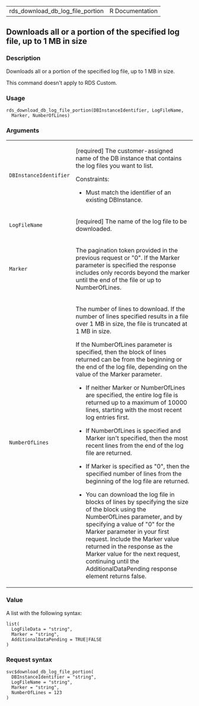 <table style="width: 100%;">
<tbody>
<tr class="odd">
<td>rds_download_db_log_file_portion</td>
<td style="text-align: right;">R Documentation</td>
</tr>
</tbody>
</table>

## Downloads all or a portion of the specified log file, up to 1 MB in size

### Description

Downloads all or a portion of the specified log file, up to 1 MB in
size.

This command doesn't apply to RDS Custom.

### Usage

    rds_download_db_log_file_portion(DBInstanceIdentifier, LogFileName,
      Marker, NumberOfLines)

### Arguments

<table>
<colgroup>
<col style="width: 35%" />
<col style="width: 65%" />
</colgroup>
<tbody>
<tr class="odd">
<td><code
id="rds_download_db_log_file_portion_:_DBInstanceIdentifier">DBInstanceIdentifier</code></td>
<td><p>[required] The customer-assigned name of the DB instance that
contains the log files you want to list.</p>
<p>Constraints:</p>
<ul>
<li><p>Must match the identifier of an existing DBInstance.</p></li>
</ul></td>
</tr>
<tr class="even">
<td><code
id="rds_download_db_log_file_portion_:_LogFileName">LogFileName</code></td>
<td><p>[required] The name of the log file to be downloaded.</p></td>
</tr>
<tr class="odd">
<td><code
id="rds_download_db_log_file_portion_:_Marker">Marker</code></td>
<td><p>The pagination token provided in the previous request or "0". If
the Marker parameter is specified the response includes only records
beyond the marker until the end of the file or up to
NumberOfLines.</p></td>
</tr>
<tr class="even">
<td><code
id="rds_download_db_log_file_portion_:_NumberOfLines">NumberOfLines</code></td>
<td><p>The number of lines to download. If the number of lines specified
results in a file over 1 MB in size, the file is truncated at 1 MB in
size.</p>
<p>If the NumberOfLines parameter is specified, then the block of lines
returned can be from the beginning or the end of the log file, depending
on the value of the Marker parameter.</p>
<ul>
<li><p>If neither Marker or NumberOfLines are specified, the entire log
file is returned up to a maximum of 10000 lines, starting with the most
recent log entries first.</p></li>
<li><p>If NumberOfLines is specified and Marker isn't specified, then
the most recent lines from the end of the log file are
returned.</p></li>
<li><p>If Marker is specified as "0", then the specified number of lines
from the beginning of the log file are returned.</p></li>
<li><p>You can download the log file in blocks of lines by specifying
the size of the block using the NumberOfLines parameter, and by
specifying a value of "0" for the Marker parameter in your first
request. Include the Marker value returned in the response as the Marker
value for the next request, continuing until the AdditionalDataPending
response element returns false.</p></li>
</ul></td>
</tr>
</tbody>
</table>

### Value

A list with the following syntax:

    list(
      LogFileData = "string",
      Marker = "string",
      AdditionalDataPending = TRUE|FALSE
    )

### Request syntax

    svc$download_db_log_file_portion(
      DBInstanceIdentifier = "string",
      LogFileName = "string",
      Marker = "string",
      NumberOfLines = 123
    )
